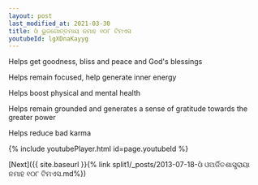 ```yaml
---
layout: post
last_modified_at: 2021-03-30
title: ଓଁ ଭୁଜଗୋତ୍ତମାୟ ନମାହ ୧୦୮ ଟିମଏସ
youtubeId: lgXDnaKayyg
---
```

 
 
Helps get goodness, bliss and peace and God's blessings
 
Helps remain focused, help generate inner energy 
 
Helps boost physical and mental health 
 
Helps remain grounded and generates a sense of gratitude towards the greater power 
 
Helps reduce bad karma
 
 
 
 


{% include youtubePlayer.html id=page.youtubeId %}
 
[Next]({{ site.baseurl }}{% link  split1/_posts/2013-07-18-ଓଁ ଓଅର୍ଜିତଶାସ୍ତ୍ରାୟା ନମାହ ୧୦୮ ଟିମଏସ.md%})
 
